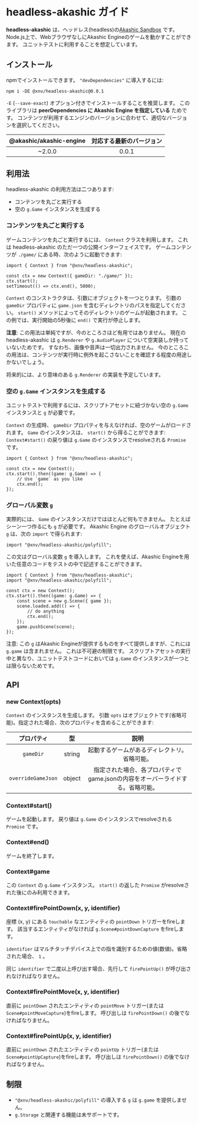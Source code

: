 # headless-akashic ガイド

**headless-akashic** は、ヘッドレス(headless)の[Akashic Sandbox][sandbox] です。
Node.js上で、WebブラウザなしにAkashic Engineのゲームを動かすことができます。
ユニットテストに利用することを想定しています。

## インストール

npmでインストールできます。 `"devDependencies"` に導入するには:

```
npm i -DE @xnv/headless-akashic@0.0.1
```

`-E` (`--save-exact`) オプション付きでインストールすることを推奨します。
このライブラリは **peerDependencies に Akashic Engine を指定している** ためです。
コンテンツが利用するエンジンのバージョンに合わせて、適切なバージョンを選択してください。

|@akashic/akashic-engine|対応する最新のバージョン|
|:---------------------:|:----------------------:|
|~2.0.0|0.0.1|

## 利用法

headless-akashic の利用方法は二つあります:

- コンテンツを丸ごと実行する
- 空の `g.Game` インスタンスを生成する

### コンテンツを丸ごと実行する

ゲームコンテンツを丸ごと実行するには、 `Context` クラスを利用します。
これは headless-akashic のただ一つの公開インターフェイスです。
ゲームコンテンツが `./game/` にある時、次のように起動できます:

```
import { Context } from "@xnv/headless-akashic";

const ctx = new Context({ gameDir: "./game/" });
ctx.start();
setTimeout(() => ctx.end(), 5000);
```

`Context` のコンストラクタは、引数にオブジェクトを一つとります。
引数の `gameDir` プロパティに `game.json` を含むディレクトリのパスを指定してください。
`start()` メソッドによってそのディレクトリのゲームが起動されます。
この例では、実行開始の5秒後に `end()` で実行が停止します。

**注意**: この用法は単純ですが、今のところさほど有用ではありません。
現在の headless-akashic は `g.Renderer` や `g.AudioPlayer` について空実装しか持っていないためです。
すなわち、画像や音声は一切出力されません。
今のところこの用法は、コンテンツが実行時に例外を起こさないことを確認する程度の用途しかないでしょう。

将来的には、より意味のある `g.Renderer` の実装を予定しています。

### 空の `g.Game` インスタンスを生成する

ユニットテストで利用するには、スクリプトアセットに紐づかない空の `g.Game` インスタンスと `g` が必要です。

`Context` の生成時、 `gameDir` プロパティを与えなければ、空のゲームがロードされます。
`Game` のインスタンスは、 `start()` から得ることができます:
`Context#start()` の戻り値は `g.Game` のインスタンスでresolveされる `Promise` です。

```
import { Context } from "@xnv/headless-akashic";

const ctx = new Context();
ctx.start().then((game: g.Game) => {
	// Use `game` as you like
	ctx.end();
});
```

### グローバル変数 `g`

実際的には、 `Game` のインスタンスだけではほとんど何もできません。
たとえばシーン一つ作るにも `g` が必要です。
Akashic Engine のグローバルオブジェクト `g` は、次の `import` で得られます:

```
import "@xnv/headless-akashic/polyfill";
```

この文はグローバル変数 `g` を導入します。
これを使えば、Akashic Engineを用いた任意のコードをテストの中で記述することができます。

```
import { Context } from "@xnv/headless-akashic";
import "@xnv/headless-akashic/polyfill";

const ctx = new Context();
ctx.start().then((game: g.Game) => {
	const scene = new g.Scene({ game });
	scene.loaded.add(() => {
		// do anything
		ctx.end();
	});
	game.pushScene(scene);
});
```

注意: この `g` はAkashic Engineが提供するものをすべて提供しますが、これには `g.game` は含まれません。
これは不可避の制限です。
スクリプトアセットの実行中と異なり、ユニットテストコードにおいては `g.Game` のインスタンスが一つとは限らないためです。

## API

### new Context(opts)

`Context` のインスタンスを生成します。
引数 `opts` はオブジェクトです(省略可能)。指定された場合、次のプロパティを含めることができます:

|プロパティ|型|説明|
|:------:|:--:|:---------:|
|`gameDir`|string|起動するゲームがあるディレクトリ。省略可能。|
|`overrideGameJson`|object|指定された場合、各プロパティでgame.jsonの内容をオーバーライドする。省略可能。|

### Context#start()

ゲームを起動します。
戻り値は `g.Game` のインスタンスでresolveされる `Promise` です。

### Context#end()

ゲームを終了します。

### Context#game

この `Context` の `g.Game` インスタンス。
`start()` の返した `Promise` がresolveされた後にのみ利用できます。

### Context#firePointDown(x, y, identifier)

座標 (x, y) にある `touchable` なエンティティの `pointDown` トリガーをfireします。
該当するエンティティがなければ `g.Scene#pointDownCapture` をfireします。

`identifier` はマルチタッチデバイス上での指を識別するための値(数値)。省略された場合、 `1` 。

同じ `identifier` で二度以上呼び出す場合、先行して `firePointUp()` が呼び出されなければなりません。

### Context#firePointMove(x, y, identifier)

直前に `pointDown` されたエンティティの `pointMove` トリガー(または `Scene#pointMoveCapture`)をfireします。
呼び出しは `firePointDown()` の後でなければなりません。

### Context#firePointUp(x, y, identifier)

直前に `pointDown` されたエンティティの `pointUp` トリガー(または `Scene#pointUpCapture`)をfireします。
呼び出しは `firePointDown()` の後でなければなりません。

## 制限

- `"@xnv/headless-akashic/polyfill"` の導入する `g` は `g.game` を提供しません。
- `g.Storage` と関連する機能は未サポートです。

[sandbox]: https://github.com/akashic-games/akashic-sandbox
[jasmine]: https://github.com/jasmine/jasmine-npm

